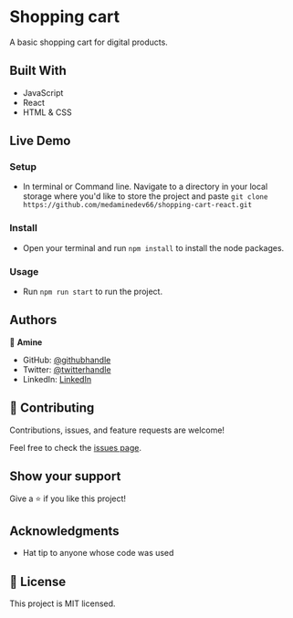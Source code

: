 # Shopping cart

A basic shopping cart for digital products.


## Built With

- JavaScript
- React
- HTML & CSS

## Live Demo

<!-- [Live Demo Link](https://medaminedev66.github.io/) -->

### Setup
- In terminal or Command line. Navigate to a directory in your local storage where you'd like to store the project and paste ```git clone https://github.com/medaminedev66/shopping-cart-react.git```
### Install
- Open your terminal and run `npm install` to install the node packages.
### Usage
- Run `npm run start` to run the project.

## Authors

👤 **Amine**

- GitHub: [@githubhandle](https://github.com/medaminedev66)
- Twitter: [@twitterhandle](https://twitter.com/medaminesmahi)
- LinkedIn: [LinkedIn](https://www.linkedin.com/in/mohammed-amine-smahi-1b8615187)


## 🤝 Contributing

Contributions, issues, and feature requests are welcome!

Feel free to check the [issues page](../../issues/).

## Show your support

Give a ⭐️ if you like this project!

## Acknowledgments

- Hat tip to anyone whose code was used


## 📝 License

This project is MIT licensed.

